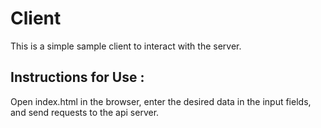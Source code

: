 # Client
This is a simple sample client to interact with the server.

## Instructions for Use :
Open index.html in the browser, enter the desired data in the input fields, and send requests to the api server.